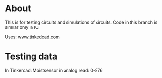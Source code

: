 # About

This is for testing circuits and simulations of circuits.
Code in this branch is similar only in IO. 


Uses: 
www.tinkedcad.com



# Testing data

In Tinkercad:
    Moistsensor in analog read:
        0-876

